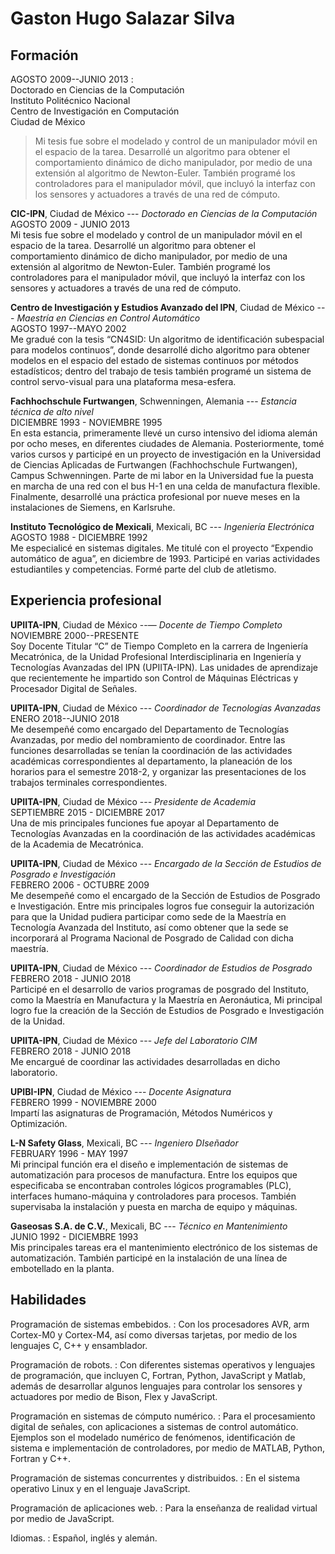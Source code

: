 # Gaston Hugo Salazar Silva

## Formación

AGOSTO 2009--JUNIO 2013
:	  
	Doctorado en Ciencias de la Computación    
	Instituto Politécnico Nacional  
	Centro de Investigación en Computación  
	Ciudad de México  

> Mi tesis fue sobre el modelado y control de un manipulador móvil
> en el espacio de la tarea. Desarrollé un algoritmo para obtener el
> comportamiento dinámico de dicho manipulador, por medio de una extensión
> al algoritmo de Newton-Euler. También programé los controladores
> para el manipulador móvil, que incluyó la interfaz con los sensores
> y actuadores a través de una red de cómputo.

**CIC-IPN**, Ciudad de México
--- *Doctorado en Ciencias de la Computación*  
AGOSTO 2009 - JUNIO 2013  
Mi tesis fue sobre el modelado y control de un manipulador móvil
en el espacio de la tarea. Desarrollé un algoritmo para obtener el
comportamiento dinámico de dicho manipulador, por medio de una extensión
al algoritmo de Newton-Euler. También programé los controladores
para el manipulador móvil, que incluyó la interfaz con los sensores
y actuadores a través de una red de cómputo.

**Centro de Investigación y Estudios Avanzado del IPN**,
Ciudad de México --- *Maestría en Ciencias en Control Automático*  
AGOSTO 1997--MAYO 2002  
Me gradué con la tesis “CN4SID: Un algoritmo de identificación
subespacial para modelos continuos”, donde desarrollé dicho algoritmo
para obtener modelos en el espacio del estado de sistemas continuos por
métodos estadísticos; dentro del trabajo de tesis también programé
un sistema de control servo-visual para una plataforma  mesa-esfera.

**Fachhochschule Furtwangen**, Schwenningen, Alemania
--- *Estancia técnica de alto nivel*  
DICIEMBRE 1993 - NOVIEMBRE 1995  
En esta estancia, primeramente llevé un curso intensivo
del idioma alemán por ocho meses, en diferentes ciudades de
Alemania. Posteriormente, tomé varios cursos y participé en un proyecto
de investigación en la Universidad de Ciencias Aplicadas de Furtwangen
(Fachhochschule Furtwangen), Campus Schwenningen. Parte de mi labor en
la Universidad fue la puesta en marcha de una red con el bus H-1 en una
celda de manufactura flexible. Finalmente, desarrollé una práctica
profesional por nueve meses en la instalaciones de Siemens, en Karlsruhe.

**Instituto Tecnológico de Mexicali**, Mexicali, BC
--- *Ingeniería Electrónica*  
AGOSTO 1988 - DICIEMBRE 1992  
Me especialicé en sistemas digitales. Me titulé con el proyecto
“Expendio automático de agua”, en diciembre de 1993. Participé en
varias actividades estudiantiles y competencias. Formé parte del club
de atletismo.

## Experiencia profesional

**UPIITA-IPN**, Ciudad de México
--— *Docente de Tiempo Completo*  
NOVIEMBRE 2000--PRESENTE  
Soy Docente Titular “C” de Tiempo Completo en la
carrera de Ingeniería Mecatrónica, de la Unidad Profesional
Interdisciplinaria en Ingeniería y Tecnologías Avanzadas del
IPN (UPIITA-IPN). Las unidades de aprendizaje que recientemente
he impartido son Control de Máquinas Eléctricas y Procesador
Digital de Señales.

**UPIITA-IPN**, Ciudad de México --- *Coordinador de Tecnologías Avanzadas*  
ENERO 2018--JUNIO 2018  
Me desempeñé como encargado del Departamento de Tecnologías
Avanzadas, por medio del nombramiento de coordinador. Entre las funciones
desarrolladas se tenían la coordinación de las actividades académicas
correspondientes al departamento, la planeación de los horarios para
el semestre 2018-2, y organizar las presentaciones de los trabajos
terminales correspondientes.

**UPIITA-IPN**, Ciudad de México --- *Presidente de Academia*  
SEPTIEMBRE 2015 - DICIEMBRE 2017  
Una de mis principales funciones fue apoyar al Departamento de Tecnologías
Avanzadas en la coordinación de las actividades académicas de la Academia
de Mecatrónica.

**UPIITA-IPN**, Ciudad de México --- *Encargado de la Sección de Estudios de
Posgrado e Investigación*  
FEBRERO 2006 - OCTUBRE 2009  
Me desempeñé como el encargado de la Sección de Estudios de
Posgrado e Investigación. Entre mis principales logros fue conseguir
la autorización para que la Unidad pudiera participar como sede de la
Maestría en Tecnología Avanzada del Instituto, así como obtener que
la sede se incorporará al Programa Nacional de Posgrado de Calidad con
dicha maestría.

**UPIITA-IPN**, Ciudad de México --- *Coordinador de Estudios de Posgrado*
FEBRERO 2018 - JUNIO 2018  
Participé en el desarrollo de varios programas de posgrado del Instituto,
como la Maestría en Manufactura y la Maestría en Aeronáutica, Mi
principal logro fue la creación de la Sección de Estudios de Posgrado
e Investigación de la Unidad.

**UPIITA-IPN**, Ciudad de México --- *Jefe del Laboratorio CIM*  
FEBRERO 2018 - JUNIO 2018  
Me encargué de coordinar las actividades desarrolladas en dicho
laboratorio.

**UPIBI-IPN**, Ciudad de México --- *Docente Asignatura*  
FEBRERO 1999 - NOVIEMBRE 2000  
Impartí las asignaturas de Programación, Métodos Numéricos y Optimización. 

**L-N Safety Glass**, Mexicali, BC --- *Ingeniero DIseñador*  
FEBRUARY 1996 - MAY 1997  
Mi principal función era el diseño e implementación de sistemas de
automatización para procesos de manufactura. Entre los equipos que
especificaba se encontraban controles lógicos programables (PLC),
interfaces humano-máquina y controladores para procesos. También
supervisaba la instalación y puesta en marcha de equipo y máquinas.

**Gaseosas S.A. de C.V.**, Mexicali, BC --- *Técnico en Mantenimiento*  
JUNIO 1992 - DICIEMBRE 1993  
Mis principales tareas era el mantenimiento electrónico de los sistemas de
automatización. También participé en la instalación de una línea de
embotellado en la planta.

## Habilidades

Programación de sistemas embebidos.
:	Con los procesadores AVR, arm Cortex-M0 y Cortex-M4, así
	como diversas tarjetas, por medio de los lenguajes C, C++
	y ensamblador.

Programación de robots.
:	Con diferentes sistemas operativos y lenguajes de programación,
	que incluyen C, Fortran, Python, JavaScript y Matlab, además
	de desarrollar algunos lenguajes para controlar los sensores y
	actuadores por medio de Bison, Flex y JavaScript.

Programación en sistemas de cómputo numérico.
:	Para el procesamiento digital de señales, con aplicaciones
	a sistemas de control automático. Ejemplos son el modelado
	numérico de fenómenos, identificación de sistema e
	implementación de controladores, por medio de MATLAB, Python,
	Fortran y C++.

Programación de sistemas concurrentes y distribuidos.
:	En el sistema operativo Linux y en el lenguaje JavaScript.

Programación de aplicaciones web.
:	Para la enseñanza de realidad virtual por medio de JavaScript.

Idiomas.
:	Español, inglés y alemán.

